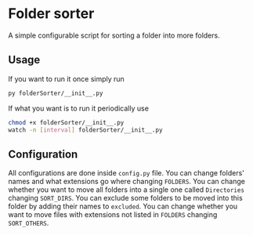 # Folder sorter
A simple configurable script for sorting a folder into more folders.

## Usage
If you want to run it once simply run 
```bash
py folderSorter/__init__.py 
```
If what you want is to run it periodically use 
```bash
chmod +x folderSorter/__init__.py
watch -n [interval] folderSorter/__init__.py
```

## Configuration
All configurations are done inside `config.py` file.
You can change folders' names and what extensions go where changing `FOLDERS`.
You can change whether you want to move all folders into a single one called `Directories` changing `SORT_DIRS`.
You can exclude some folders to be moved into this folder by adding their names to `excluded`.
You can change whether you want to move files with extensions not listed in `FOLDERS`  changing `SORT_OTHERS`.
